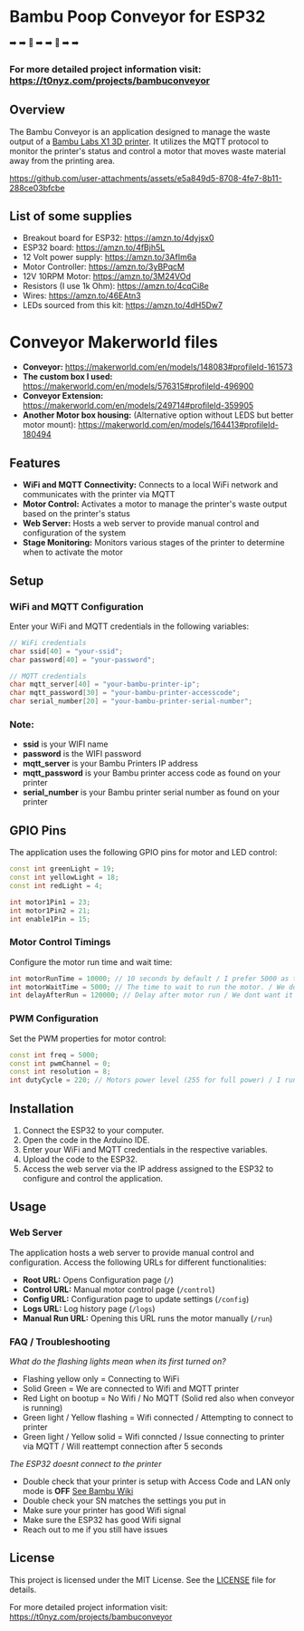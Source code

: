# Bambu Poop Conveyor for ESP32 
:arrow_right:	:arrow_right:	:poop: :arrow_right: :arrow_right: :poop: :arrow_right: :arrow_right:

### For more detailed project information visit: https://t0nyz.com/projects/bambuconveyor

## Overview 

The Bambu Conveyor is an application designed to manage the waste output of a [Bambu Labs X1 3D printer](https://bambulab.com/en/x1). It utilizes the MQTT protocol to monitor the printer's status and control a motor that moves waste material away from the printing area. 

https://github.com/user-attachments/assets/e5a849d5-8708-4fe7-8b11-288ce03bfcbe


## List of some supplies
- Breakout board for ESP32: https://amzn.to/4dyjsx0
- ESP32 board: https://amzn.to/4fBjh5L
- 12 Volt power supply: https://amzn.to/3AfIm6a
- Motor Controller: https://amzn.to/3yBPqcM
- 12V 10RPM Motor: https://amzn.to/3M24VOd
- Resistors (I use 1k Ohm): https://amzn.to/4cqCi8e
- Wires: https://amzn.to/46EAtn3
- LEDs sourced from this kit: https://amzn.to/4dH5Dw7
  

# Conveyor Makerworld files

- **Conveyor:** https://makerworld.com/en/models/148083#profileId-161573
- **The custom box I used:** https://makerworld.com/en/models/576315#profileId-496900
- **Conveyor Extension:** https://makerworld.com/en/models/249714#profileId-359905
- **Another Motor box housing:** (Alternative option without LEDS but better motor mount): https://makerworld.com/en/models/164413#profileId-180494



## Features

- **WiFi and MQTT Connectivity:** Connects to a local WiFi network and communicates with the printer via MQTT
- **Motor Control:** Activates a motor to manage the printer's waste output based on the printer's status
- **Web Server:** Hosts a web server to provide manual control and configuration of the system
- **Stage Monitoring:** Monitors various stages of the printer to determine when to activate the motor

## Setup

### WiFi and MQTT Configuration

Enter your WiFi and MQTT credentials in the following variables:

```cpp
// WiFi credentials
char ssid[40] = "your-ssid";
char password[40] = "your-password";

// MQTT credentials
char mqtt_server[40] = "your-bambu-printer-ip";
char mqtt_password[30] = "your-bambu-printer-accesscode";
char serial_number[20] = "your-bambu-printer-serial-number";

```
### Note:
- **ssid** is your WIFI name
- **password** is the WIFI password
- **mqtt_server** is your Bambu Printers IP address
- **mqtt_password** is your Bambu printer access code as found on your printer
- **serial_number** is your Bambu printer serial number as found on your printer

## GPIO Pins

The application uses the following GPIO pins for motor and LED control:

```cpp
const int greenLight = 19;
const int yellowLight = 18;
const int redLight = 4;

int motor1Pin1 = 23;
int motor1Pin2 = 21;
int enable1Pin = 15;

```

### Motor Control Timings

Configure the motor run time and wait time:

```cpp
int motorRunTime = 10000; // 10 seconds by default / I prefer 5000 as the poop doesnt come out fast enough for you to need anymore than that, but 10 seconds is just more exciting
int motorWaitTime = 5000; // The time to wait to run the motor. / We dont want the conveyor to run right when the status is detected, 5 seconds is just right in my case
int delayAfterRun = 120000; // Delay after motor run / We dont want it to run again anytime soon

```

### PWM Configuration

Set the PWM properties for motor control:

```cpp
const int freq = 5000;
const int pwmChannel = 0;
const int resolution = 8;
int dutyCycle = 220; // Motors power level (255 for full power) / I run just under that for no reason other than my own preference 

```


## Installation

1. Connect the ESP32 to your computer.
2. Open the code in the Arduino IDE.
3. Enter your WiFi and MQTT credentials in the respective variables.
4. Upload the code to the ESP32.
5. Access the web server via the IP address assigned to the ESP32 to configure and control the application.


## Usage

### Web Server

The application hosts a web server to provide manual control and configuration. Access the following URLs for different functionalities:

- **Root URL:** Opens Configuration page (`/`)
- **Control URL:** Manual motor control page (`/control`)
- **Config URL:** Configuration page to update settings (`/config`) 
- **Logs URL:** Log history page (`/logs`)
- **Manual Run URL:** Opening this URL runs the motor manually (`/run`)

### FAQ / Troubleshooting

*What do the flashing lights mean when its first turned on?*
- Flashing yellow only = Connecting to WiFi
- Solid Green = We are connected to Wifi and MQTT printer
- Red Light on bootup = No Wifi / No MQTT (Solid red also when conveyor is running)
- Green light / Yellow flashing = Wifi connected / Attempting to connect to printer
- Green light / Yellow solid = Wifi conncted / Issue connecting to printer via MQTT / Will reattempt connection after 5 seconds

*The ESP32 doesnt connect to the printer*
- Double check that your printer is setup with Access Code and LAN only mode is **OFF** [See Bambu Wiki](https://wiki.bambulab.com/en/knowledge-sharing/enable-lan-mode)
- Double check your SN matches the settings you put in
- Make sure your printer has good Wifi signal
- Make sure the ESP32 has good Wifi signal
- Reach out to me if you still have issues


## License

This project is licensed under the MIT License. See the [LICENSE](LICENSE) file for details.

For more detailed project information visit: https://t0nyz.com/projects/bambuconveyor

